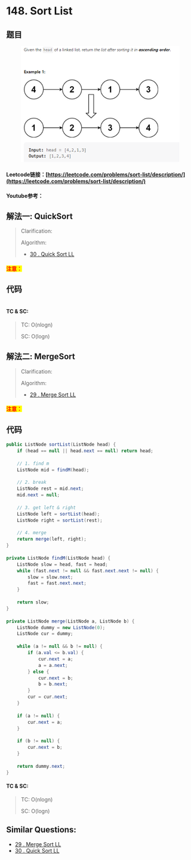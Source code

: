 # 148. Sort List

## 题目

<figure><img src="../../.gitbook/assets/image (3) (7).png" alt=""><figcaption></figcaption></figure>

#### Leetcode链接：[https://leetcode.com/problems/sort-list/description/](https://leetcode.com/problems/sort-list/description/)

#### Youtube参考：

## 解法一: QuickSort

> Clarification:&#x20;
>
> Algorithm:&#x20;
>
> * [30 . Quick Sort LL](../../readme/sorting/30.-quick-sort-linked-list.md)

#### <mark style="color:red;">注意：</mark>

## 代码

```java
```

#### TC & SC:&#x20;

> TC: O(nlogn)
>
> SC: O(logn)

## 解法二: MergeSort

> Clarification:&#x20;
>
> Algorithm:&#x20;
>
> * [29 . Merge Sort LL](../../readme/sorting/29.-merge-sort-linked-list.md)

#### <mark style="color:red;">注意：</mark>

## 代码

```java
public ListNode sortList(ListNode head) {
    if (head == null || head.next == null) return head;

    // 1. find m
    ListNode mid = findM(head);

    // 2. break
    ListNode rest = mid.next;
    mid.next = null;

    // 3. get left & right
    ListNode left = sortList(head);
    ListNode right = sortList(rest);

    // 4. merge
    return merge(left, right);
}

private ListNode findM(ListNode head) {
    ListNode slow = head, fast = head;
    while (fast.next != null && fast.next.next != null) {
        slow = slow.next;
        fast = fast.next.next;
    }

    return slow;
}

private ListNode merge(ListNode a, ListNode b) {
    ListNode dummy = new ListNode(0);
    ListNode cur = dummy;

    while (a != null && b != null) {
        if (a.val <= b.val) {
            cur.next = a;
            a = a.next;
        } else {
            cur.next = b;
            b = b.next;
        }
        cur = cur.next;
    }

    if (a != null) {
        cur.next = a;
    }

    if (b != null) {
        cur.next = b;
    }

    return dummy.next;
}
```

#### TC & SC:&#x20;

> TC: O(nlogn)
>
> SC: O(logn)

## **Similar Questions:**&#x20;

* [29 . Merge Sort LL](../../readme/sorting/29.-merge-sort-linked-list.md)
* [30 . Quick Sort LL](../../readme/sorting/30.-quick-sort-linked-list.md)
